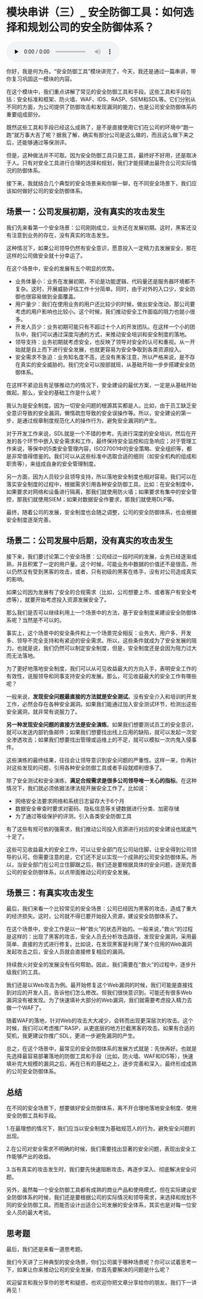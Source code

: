 # 模块串讲（三）_ 安全防御工具：如何选择和规划公司的安全防御体系？

<audio id="audio" title="模块串讲（三）| 安全防御工具：如何选择和规划公司的安全防御体系？" controls="" preload="none"><source id="mp3" src="https://static001.geekbang.org/resource/audio/56/bd/56a2581b9e1813f27ee8a613f25f36bd.mp3"></audio>

你好，我是何为舟。“安全防御工具”模块讲完了，今天，我还是通过一篇串讲，带你复习巩固这一模块的内容。

在这个模块中，我们重点讲解了常见的安全防御工具和手段。这些工具和手段包括：安全标准和框架、防火墙、WAF、IDS、RASP、SIEM和SDL等。它们分别从不同的方面，为公司提供了防御攻击和发现漏洞的能力，也是公司安全防御体系的重要组成部分。

既然这些工具和手段已经这么成熟了，是不是直接使用它们在公司的环境中“跑一跑”就万事大吉了呢？据我了解，确实有部分公司是这么做的，而且这么做下来之后，还能够通过等保测评。

但是，这种做法并不可取。因为安全防御工具只是工具，最终好不好用，还是取决于人。只有对安全工具进行合理的选择和规划，我们才能搭建出最符合公司实际情况的防御体系。

接下来，我就结合几个典型的安全场景来和你聊一聊，在不同安全场景下，我们应该如何做好公司的安全防御体系。

## 场景一：公司发展初期，没有真实的攻击发生

我们先来看第一个安全场景：公司刚刚成立，业务还在发展初期。这时，黑客还没有注意到业务的存在，没有真实的攻击发生。

这种情况下，如果公司领导仍然有安全意识，愿意投入一定精力去发展安全，那在这样的公司做安全就十分幸运了。

在这个场景中，安全的发展有五个明显的优势。

- 业务体量小：业务在发展初期，不论是功能逻辑、代码量还是服务器环境都不复杂。这时，开展威胁评估工作十分简单。同时，由于对外的入口少，安全防御也很容易做到全面覆盖。
- 用户量少：我们在使用业务的用户还比较少的时候，做出安全改动，那公司要考虑的用户影响也比较小。这个时候，我们推动安全工作面临的阻力也就小很多。
- 开发人员少：业务初期可能只有不超过十个人的开发团队。在这样一个小的团队中，我们可以通过深度沟通的方式，来推动安全培训和安全制度的落地。
- 领导支持：业务初期就考虑安全，也反映了领导对安全的认可和重视。从一开始就是自上而下进行安全发展，也就更容易为安全争取到各类资源投入。
- 安全需求不急迫：业务知名度不高，还没有黑客注意，所以严格来说，是不存在真实的安全威胁的。我们完全可以按部就班，从基础开始一步步搭建安全防御体系。

在这样不紧迫且有足够推动力的情况下，安全建设的最优方案，一定是从基础开始做起。那么，安全的基础工作是什么呢？

我认为是安全制度。因为一切安全问题的根源其实都是人。比如，由于员工缺乏安全意识导致的安全漏洞，懒惰疏忽导致的安全误操作等。所以，安全建设的第一步，是通过规章制度规范化人的操作行为，避免安全漏洞的产生。

对于开发工作来说，SDL就是一个不错的参考。先进行深度的安全培训，然后在开发的各个环节中嵌入安全需求和工作，最终保持安全监控和应急响应；对于管理工作来说，等保中的5类安全管理内容，ISO27001中的安全策略、安全组织等，都是非常值得借鉴的。我们可以从这些标准中选取合适的细则（如安全机构的组成和职责等），来组成自身的安全管理制度。

另一方面，因为人员较少且领导支持，所以落地安全制度也相对容易。我们可以在落实安全制度的过程中，根据需求引用各种安全防御工具。比如：在安全制度中，如果要求对网络和设备进行隔离，那我们就使用防火墙；如果要求有集中的安全管控，那我们就使用SIEM；如果对数据安全作要求，那我们就使用DLP等。

最终，随着公司的发展，安全制度也会随之调整，公司的安全防御体系，也会根据安全制度逐渐完善。

## 场景二：公司发展中后期，没有真实的攻击发生

接下来，我们要讨论第二个安全场景：公司经过一段时间的发展，业务已经逐渐成熟，并且积累了一定的用户量。这个时候，可能业务中数据的价值还不是很高，所以仍然没有受到黑客的攻击，或者，只有初级的黑客在练手，没有对公司造成真实的影响。

如果公司因为发展有了安全的合规需求（比如，公司想要上市、或者客户有安全考虑等），就要开始考虑投入资源发展安全了。

那么我们是否可以继续利用上一个场景中的方法，基于安全制度来建设安全防御体系呢？当然是不可以的。

事实上，这个场景中的安全条件和上一个场景完全相反：业务大、用户多、开发多、领导不完全支持和有紧迫的安全需求。所以，这些条件就成为了安全发展的阻力。也就是说，我们仍然可以制定安全制度，但是，安全制度还是会因为阻力过大而无法落地。

为了更好地落地安全制度，我们可以从可见收益最大的方向入手，表明安全工作的有效性，说服领导和同事支持安全的发展。那么，可见收益最大的安全工作有哪些呢？

一般来说，**发现安全问题最直接的方法就是安全测试**。没有安全介入和培训的开发工作，必然会存在各种安全漏洞。如果我们能通过加入安全测试环节，检测出这些安全漏洞，就非常有说服力了。

**另一种发现安全问题的直接方法是安全演练**。如果我们想要测试员工的安全意识，就可以发送内部钓鱼邮件；如果我们想要找出线上应用的缺陷，就可以发起一次安全渗透攻击；如果我们想要找出管理或运维上的不足，就可以模拟一次内鬼入侵事件。

这些演练的最终结果，往往会让领导意识到安全问题的严重性。这样一来，你再针对这些发现的问题，引用各种安全防御工具或者手段就顺利很多了。

除了安全测试和安全演练，**满足合规需求是很多公司领导唯一关心的指标**。在这种情况下，我们就必须依据法律法规开展安全工作了。比如说：

- 网络安全法要求网络和系统日志留存大于6个月
- 数据安全审查时要求对密码、隐私信息等关键数据进行分类、加密存储
- 为了通过等级保护的评测，引入各类安全防御工具

有了这些有规可依的强需求，我们推动公司投入资源进行对应的安全建设也就底气十足了。

这些可见收益最大的安全工作，可以让安全部门在公司站住脚，让安全得到公司领导的认可。但需要注意的是，它们还不足以实现一个成熟的公司安全防御体系。所以，当安全部门在公司立住脚跟之后，我们还是要根据具体的安全问题，逐渐完善公司的安全防御体系，以点带面推动公司的安全发展。

## 场景三：有真实攻击发生

最后，我们来看一个比较常见的安全场景：公司已经因为黑客的攻击，造成了重大的经济损失。这时，公司就不得已要开始投入资源，建设安全防御体系了。

在这个场景中，安全工作是以一种“救火”的状态开始的。一般来说，”救火“的过程是这样的：出现了黑客的攻击，安全人员去分析攻击路径，发现安全漏洞，采用最简单、直接的方式进行修复。比如说，在发现黑客是利用了某个应用的Web漏洞发起攻击之后，安全人员就会直接修复相应的漏洞。

持续救火对安全的发展没有任何帮助。因此，我们需要在“救火”的过程中，逐步升级我们的工具。

我们还是以Web攻击为例。最开始修复这个Web漏洞的时候，我们可能是直接找到对应的开发人员，告诉他们怎么修改。但我们很快意识到，可能还有很多Web漏洞没有被发现。为了快速填补大部分的Web漏洞，我们就需要考虑投入精力去做一个WAF了。

随着WAF的落地，针对Web的攻击大大减少，会转而出现更深层次的攻击。这个时候，我们可以考虑推广RASP，从更底层的地方拦截黑客的攻击。如果有合适的契机，我更建议你推广SDL，更进一步避免漏洞的产生。

总之，在这个场景中，最常见的安全防御体系的发展方式就是：先快再好。也就是先选择最容易部署落地的防御工具和手段（比如，防火墙、WAF和IDS等），快速填补完大规模的漏洞之后，再在已有的基础之上，逐步完善和深入，最终形成成熟的公司安全防御体系。

## 总结

在不同的安全场景下，想要做好安全防御体系，离不开合理地落地安全制度、使用安全防御工具和手段。

1.在最理想的情况下，我们应当以安全制度为基础规范人的行为，避免安全问题的出现。

2.在公司对安全需求不明确的时候，我们需要找出显著的安全问题，表现出安全工作能够产出的收益。

3.当有真实的攻击发生时，我们要先快速阻断攻击，再逐步深入、彻底解决安全问题。

另外，虽然每一个安全防御工具都有成熟的商业产品和使用模式，但在实际建设安全防御体系的时候，我们还是要根据公司的实际情况和领导需求，来选择和规划不同的安全防御工具。而能否设计出适合公司发展的安全体系，其实也是对每一位安全人员的最大考验。<br>
<img src="https://static001.geekbang.org/resource/image/71/6c/71c104c68448a3d4380cfe51655bdc6c.jpg" alt="">

## 思考题

最后，我们还是来看一道思考题。

我们今天讲了三种典型的安全场景，你们公司属于哪种场景呢？你可以试着思考一下，如果让你来推动公司的安全发展，你首先要解决的问题是什么呢？

欢迎留言和我分享你的思考和疑惑，也欢迎你把文章分享给你的朋友。我们下一讲再见！
